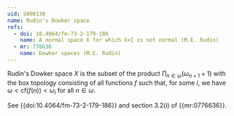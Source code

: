 ```yaml
---
uid: S000138
name: Rudin's Dowker space
refs:
  - doi: 10.4064/fm-73-2-179-186
    name: A normal space X for which X×I is not normal (M.E. Rudin)
  - mr: 776636
    name: Dowker spaces (M.E. Rudin)
---
```


Rudin's Dowker space $X$ is the subset of the product $\prod_{n\in\omega}(\omega_{n+1}+1)$ with the box topology consisting of all functions $f$ such that, for some $i$, we have $\omega< \text{cf}(f(n))<\omega_i$ for all $n\in\omega$.  

See {{doi:10.4064/fm-73-2-179-186}} and section 3.2(i) of {{mr:0776636}}.
